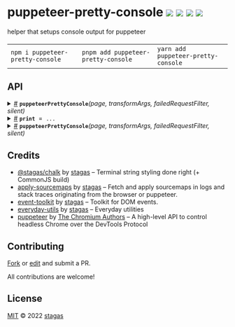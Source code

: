 <h1>
puppeteer-pretty-console <a href="https://npmjs.org/package/puppeteer-pretty-console"><img src="https://img.shields.io/badge/npm-v1.1.0-F00.svg?colorA=000"/></a> <a href="src"><img src="https://img.shields.io/badge/loc-123-FFF.svg?colorA=000"/></a> <a href="https://cdn.jsdelivr.net/npm/puppeteer-pretty-console@1.1.0/dist/puppeteer-pretty-console.min.js"><img src="https://img.shields.io/badge/brotli-3.7K-333.svg?colorA=000"/></a> <a href="LICENSE"><img src="https://img.shields.io/badge/license-MIT-F0B.svg?colorA=000"/></a>
</h1>

<p></p>

helper that setups console output for puppeteer

<h4>
<table><tr><td title="Triple click to select and copy paste">
<code>npm i puppeteer-pretty-console </code>
</td><td title="Triple click to select and copy paste">
<code>pnpm add puppeteer-pretty-console </code>
</td><td title="Triple click to select and copy paste">
<code>yarn add puppeteer-pretty-console</code>
</td></tr></table>
</h4>

## API

<p>  <details id="puppeteerPrettyConsole$1" title="Function" ><summary><span><a href="#puppeteerPrettyConsole$1">#</a></span>  <code><strong>puppeteerPrettyConsole</strong></code><em>(page, transformArgs, failedRequestFilter, silent)</em>    </summary>  <a href=""></a>  <ul>    <p>    <details id="page$3" title="Parameter" ><summary><span><a href="#page$3">#</a></span>  <code><strong>page</strong></code>    </summary>    <ul><p><span>Page</span></p>        </ul></details><details id="transformArgs$4" title="Function" ><summary><span><a href="#transformArgs$4">#</a></span>  <code><strong>transformArgs</strong></code><em>(args, _originUrl)</em>    </summary>    <ul>    <p>    <details id="args$7" title="Parameter" ><summary><span><a href="#args$7">#</a></span>  <code><strong>args</strong></code>    </summary>    <ul><p>any  []</p>        </ul></details><details id="_originUrl$8" title="Parameter" ><summary><span><a href="#_originUrl$8">#</a></span>  <code><strong>_originUrl</strong></code>    </summary>    <ul><p>string</p>        </ul></details>  <p><strong>transformArgs</strong><em>(args, _originUrl)</em>  &nbsp;=&gt;  <ul><span>Promise</span>&lt;any  []&gt;</ul></p></p>    </ul></details><details id="failedRequestFilter$9" title="Function" ><summary><span><a href="#failedRequestFilter$9">#</a></span>  <code><strong>failedRequestFilter</strong></code><em>(x)</em>    </summary>    <ul>    <p>    <details id="x$12" title="Parameter" ><summary><span><a href="#x$12">#</a></span>  <code><strong>x</strong></code>    </summary>    <ul><p>string</p>        </ul></details>  <p><strong>failedRequestFilter</strong><em>(x)</em>  &nbsp;=&gt;  <ul>boolean</ul></p></p>    </ul></details><details id="silent$13" title="Parameter" ><summary><span><a href="#silent$13">#</a></span>  <code><strong>silent</strong></code>  <span><span>&nbsp;=&nbsp;</span>  <code>false</code></span>  </summary>    <ul><p>boolean</p>        </ul></details>  <p><strong>puppeteerPrettyConsole</strong><em>(page, transformArgs, failedRequestFilter, silent)</em>  &nbsp;=&gt;  <ul>void</ul></p></p>    </ul></details><details id="print$14" title="Variable" ><summary><span><a href="#print$14">#</a></span>  <code><strong>print</strong></code>  <span><span>&nbsp;=&nbsp;</span>  <code>...</code></span>  </summary>  <a href=""></a>  <ul><p>any</p>        </ul></details><details id="puppeteerPrettyConsole$1" title="Function" ><summary><span><a href="#puppeteerPrettyConsole$1">#</a></span>  <code><strong>puppeteerPrettyConsole</strong></code><em>(page, transformArgs, failedRequestFilter, silent)</em>    </summary>  <a href=""></a>  <ul>    <p>    <details id="page$3" title="Parameter" ><summary><span><a href="#page$3">#</a></span>  <code><strong>page</strong></code>    </summary>    <ul><p><span>Page</span></p>        </ul></details><details id="transformArgs$4" title="Function" ><summary><span><a href="#transformArgs$4">#</a></span>  <code><strong>transformArgs</strong></code><em>(args, _originUrl)</em>    </summary>    <ul>    <p>    <details id="args$7" title="Parameter" ><summary><span><a href="#args$7">#</a></span>  <code><strong>args</strong></code>    </summary>    <ul><p>any  []</p>        </ul></details><details id="_originUrl$8" title="Parameter" ><summary><span><a href="#_originUrl$8">#</a></span>  <code><strong>_originUrl</strong></code>    </summary>    <ul><p>string</p>        </ul></details>  <p><strong>transformArgs</strong><em>(args, _originUrl)</em>  &nbsp;=&gt;  <ul><span>Promise</span>&lt;any  []&gt;</ul></p></p>    </ul></details><details id="failedRequestFilter$9" title="Function" ><summary><span><a href="#failedRequestFilter$9">#</a></span>  <code><strong>failedRequestFilter</strong></code><em>(x)</em>    </summary>    <ul>    <p>    <details id="x$12" title="Parameter" ><summary><span><a href="#x$12">#</a></span>  <code><strong>x</strong></code>    </summary>    <ul><p>string</p>        </ul></details>  <p><strong>failedRequestFilter</strong><em>(x)</em>  &nbsp;=&gt;  <ul>boolean</ul></p></p>    </ul></details><details id="silent$13" title="Parameter" ><summary><span><a href="#silent$13">#</a></span>  <code><strong>silent</strong></code>  <span><span>&nbsp;=&nbsp;</span>  <code>false</code></span>  </summary>    <ul><p>boolean</p>        </ul></details>  <p><strong>puppeteerPrettyConsole</strong><em>(page, transformArgs, failedRequestFilter, silent)</em>  &nbsp;=&gt;  <ul>void</ul></p></p>    </ul></details></p>

## Credits

- [@stagas/chalk](https://npmjs.org/package/@stagas/chalk) by [stagas](https://github.com/stagas) &ndash; Terminal string styling done right (+ CommonJS build)
- [apply-sourcemaps](https://npmjs.org/package/apply-sourcemaps) by [stagas](https://github.com/stagas) &ndash; Fetch and apply sourcemaps in logs and stack traces originating from the browser or puppeteer.
- [event-toolkit](https://npmjs.org/package/event-toolkit) by [stagas](https://github.com/stagas) &ndash; Toolkit for DOM events.
- [everyday-utils](https://npmjs.org/package/everyday-utils) by [stagas](https://github.com/stagas) &ndash; Everyday utilities
- [puppeteer](https://npmjs.org/package/puppeteer) by [The Chromium Authors](https://github.com/puppeteer) &ndash; A high-level API to control headless Chrome over the DevTools Protocol

## Contributing

[Fork](https://github.com/stagas/puppeteer-pretty-console/fork) or [edit](https://github.dev/stagas/puppeteer-pretty-console) and submit a PR.

All contributions are welcome!

## License

<a href="LICENSE">MIT</a> &copy; 2022 [stagas](https://github.com/stagas)

